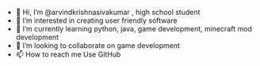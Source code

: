 - 👋 Hi, I’m @arvindkrishnasivakumar , high school student
- 👀 I’m interested in creating user friendly software
- 🌱 I’m currently learning python, java, game development, minecraft mod development
- 💞️ I’m looking to collaborate on game development
- 📫 How to reach me Use GitHub

<!---
arvindkrishnasivakumar/arvindkrishnasivakumar is a ✨ special ✨ repository because its `README.md` (this file) appears on your GitHub profile.
You can click the Preview link to take a look at your changes.
--->
